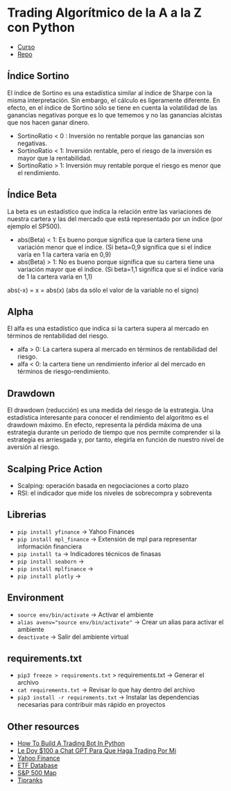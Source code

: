 # Trading Algorítmico de la A a la Z con Python

- [Curso](https://cursos.frogamesformacion.com/courses/take/trading-algoritmico-1)
- [Repo](https://github.com/joanby/trading-algoritmico-a-z-con-python)

## Índice Sortino

El índice de Sortino es una estadística similar al índice de Sharpe con la misma interpretación. Sin embargo, el cálculo es ligeramente diferente. En efecto, en el índice de Sortino sólo se tiene en cuenta la volatilidad de las ganancias negativas porque es lo que tememos y no las ganancias alcistas que nos hacen ganar dinero.

- SortinoRatio < 0 : Inversión no rentable porque las ganancias son negativas.
- SortinoRatio < 1: Inversión rentable, pero el riesgo de la inversión es mayor que la rentabilidad.
- SortinoRatio > 1: Inversión muy rentable porque el riesgo es menor que el rendimiento.

## Índice Beta

La beta es un estadístico que indica la relación entre las variaciones de nuestra cartera y las del mercado que está representado por un índice (por ejemplo el SP500).

- abs(Beta) < 1: Es bueno porque significa que la cartera tiene una variación menor que el índice. (Si beta=0,9 significa que si el índice varía en 1 la cartera varía en 0,9)
- abs(Beta) > 1: No es bueno porque significa que su cartera tiene una variación mayor que el índice. (Si beta=1,1 significa que si el índice varía de 1 la cartera varía en 1,1)

abs(-x) = x = abs(x) (abs da sólo el valor de la variable no el signo)

## Alpha

El alfa es una estadístico que indica si la cartera supera al mercado en términos de rentabilidad del riesgo.

- alfa > 0: La cartera supera al mercado en términos de rentabilidad del riesgo.
- alfa < 0: la cartera tiene un rendimiento inferior al del mercado en términos de riesgo-rendimiento.

## Drawdown

El drawdown (reducción) es una medida del riesgo de la estrategia. Una estadística interesante para conocer el rendimiento del algoritmo es el drawdown máximo. En efecto, representa la pérdida máxima de una estrategia durante un período de tiempo que nos permite comprender si la estrategia es arriesgada y, por tanto, elegirla en función de nuestro nivel de aversión al riesgo.

## Scalping Price Action

- Scalping: operación basada en negociaciones a corto plazo
- RSI: el indicador que mide los niveles de sobrecompra y sobreventa

## Librerias
- `pip install yfinance` -> Yahoo Finances
- `pip install mpl_finance` -> Extensión de mpl para representar información financiera
- `pip install ta` -> Indicadores técnicos de finasas
- `pip install seaborn` -> 
- `pip install mplfinance` ->
- `pip install plotly` ->

## Environment
- `source env/bin/activate` -> Activar el ambiente
- `alias avenv="source env/bin/activate"` -> Crear un alias para activar el ambiente
- `deactivate` -> Salir del ambiente virtual

## requirements.txt
- `pip3 freeze > requirements.txt` > requirements.txt -> Generar el archivo
- `cat requirements.txt` -> Revisar lo que hay dentro del archivo
- `pip3 install -r requirements.txt` -> Instalar las dependencias necesarias para contribuir más rápido en proyectos

## Other resources
- [How To Build A Trading Bot In Python](https://www.youtube.com/watch?v=WcfKaZL4vpA)
- [Le Doy $100 a Chat GPT Para Que Haga Trading Por Mi](https://www.youtube.com/watch?v=JRYqsG4iUpw)
- [Yahoo Finance](https://es.finance.yahoo.com/)
- [ETF Database](https://etfdb.com/)
- [S&P 500 Map](https://finviz.com/map.ashx)
- [Tipranks](https://www.tipranks.com/)